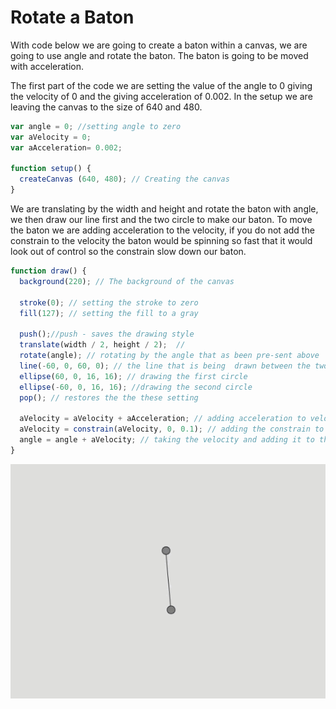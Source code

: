 # Rotate a Baton
With code below we are going to create a baton within a canvas, we are going to use angle and rotate the baton.  The baton is going to be moved with acceleration.

The first part of the code we are setting the value of the angle to 0 giving the velocity of 0 and the giving acceleration of 0.002.  In the setup we are leaving the canvas to the size of 640 and 480.  

```js
var angle = 0; //setting angle to zero
var aVelocity = 0;
var aAcceleration= 0.002;

function setup() {
  createCanvas (640, 480); // Creating the canvas
}
```

We are translating by the width and height and rotate the baton with angle, we then draw our line first and the two circle to make our baton. To move the baton we are adding acceleration to the velocity, if you do not add the constrain to the velocity the baton would be spinning so fast that it would look out of control so the constrain slow down our baton.

```js
function draw() {
  background(220); // The background of the canvas

  stroke(0); // setting the stroke to zero
  fill(127); // setting the fill to a gray

  push();//push - saves the drawing style
  translate(width / 2, height / 2);  //
  rotate(angle); // rotating by the angle that as been pre-sent above
  line(-60, 0, 60, 0); // the line that is being  drawn between the two ellipse
  ellipse(60, 0, 16, 16); // drawing the first circle
  ellipse(-60, 0, 16, 16); //drawing the second circle
  pop(); // restores the the these setting

  aVelocity = aVelocity + aAcceleration; // adding acceleration to velocity
  aVelocity = constrain(aVelocity, 0, 0.1); // adding the constrain to slow it donw
  angle = angle + aVelocity; // taking the velocity and adding it to the angle
}


```
<img src ="img/baton.gif"/>
